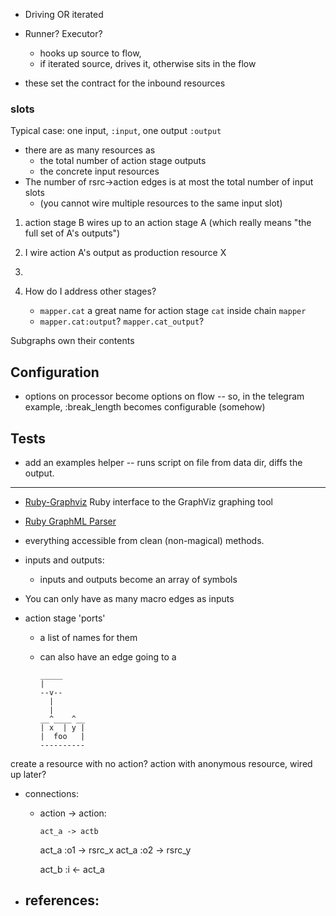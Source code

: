 * Driving OR iterated

* Runner? Executor?
  - hooks up source to flow,
  - if iterated source, drives it, otherwise sits in the flow

* these set the contract for the inbound resources

### slots

Typical case: one input, `:input`, one output `:output`

* there are as many resources as
  - the total number of action stage outputs
  - the concrete input resources
* The number of rsrc->action edges is at most the total number of input slots
  - (you cannot wire multiple resources to the same input slot)


1. action stage B wires up to an action stage A (which really means "the full set of A's outputs")
2. I wire action A's output as production resource X
3. 

4. How do I address other stages?
   - `mapper.cat` a great name for action stage `cat` inside chain `mapper`
   - `mapper.cat:output`? `mapper.cat_output`?

Subgraphs own their contents


## Configuration

* options on processor become options on flow -- so, in the telegram example, 
  :break_length becomes configurable (somehow)
  
## Tests

* add an examples helper -- runs script on file from data dir, diffs the output.



__________________________________________________________________________



* [Ruby-Graphviz](https://github.com/glejeune/Ruby-Graphviz.git) Ruby interface to the GraphViz graphing tool
* [Ruby GraphML Parser](https://github.com/willcannings/ruby-graphml.git)



* everything accessible from clean (non-magical) methods.

* inputs and outputs:
  - inputs and outputs become an array of symbols


* You can only have as many macro edges as inputs

* action stage 'ports'
  - a list of names for them
  - can also have an edge going to a 


        _____
        |
        --v--
          |
          |
        __^____^__
        | x  | y |
        |  foo   |
        ----------

create a resource with no action? action with anonymous resource, wired up later?


* connections:

  - action -> action:
  
        act_a -> actb
        
        


    act_a :o1 -> rsrc_x
    act_a :o2 -> rsrc_y
    
    act_b :i  <- act_a
    
    
    
* references:
  - 





